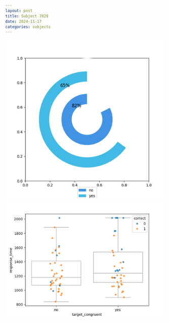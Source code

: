 ```yaml
---
layout: post
title: Subject 7029
date: 2024-11-17
categories: subjects
---
```


![](data/7029/run-2/7029_accuracy_target_congruence.png)
![](data/7029/run-2/7029_rt_congruence.png)
